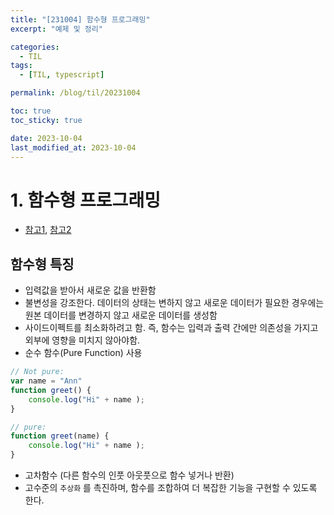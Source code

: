 ```yaml
---
title: "[231004] 함수형 프로그래밍"
excerpt: "예제 및 정리"

categories:
  - TIL
tags:
  - [TIL, typescript]

permalink: /blog/til/20231004

toc: true
toc_sticky: true

date: 2023-10-04
last_modified_at: 2023-10-04
---
```


# 1. 함수형 프로그래밍

- [참고1](https://boxfoxs.tistory.com/430), [참고2](https://velog.io/@injoon2019/%EB%AA%85%EB%A0%B9%ED%98%95-vs-%EC%84%A0%EC%96%B8%ED%98%95-%ED%95%A8%EC%88%98%ED%98%95)

## 함수형 특징
- 입력값을 받아서 새로운 값을 반환함
- 불변성을 강조한다. 데이터의 상태는 변하지 않고 새로운 데이터가 필요한 경우에는 원본 데이터를 변경하지 않고 새로운 데이터를 생성함
- 사이드이펙트를 최소화하려고 함. 즉, 함수는 입력과 출력 간에만 의존성을 가지고 외부에 영향을 미치지 않아야함.
- 순수 함수(Pure Function) 사용
```js
// Not pure:
var name = "Ann"
function greet() {
    console.log("Hi" + name );
}

// pure: 
function greet(name) {
    console.log("Hi" + name );
}
```
- 고차함수 (다른 함수의 인풋 아웃풋으로 함수 넣거나 반환)
- 고수준의 `추상화` 를 촉진하며, 함수를 조합하여 더 복잡한 기능을 구현할 수 있도록 한다.